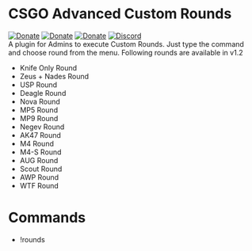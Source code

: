 # CSGO Advanced Custom Rounds
[![Donate](https://cdn2.iconfinder.com/data/icons/social-icons-circular-color/512/paypal-64.png)](https://www.paypal.me/Shivam169)  [![Donate](https://cdn2.iconfinder.com/data/icons/social-icons-circular-color/512/paytm-64.png)](https://drive.google.com/file/d/1ks_B3s9dNk_RPkDVf1DL1ITKe0mnrTRk/view)  [![Donate](https://cdn.iconscout.com/icon/free/png-64/upi-bhim-transfer-1795405-1522773.png)](https://drive.google.com/open?id=1VYYThJS78Pp6yyIU0lCIC4j7ef5a4G0l)  [![Discord](https://cdn3.iconfinder.com/data/icons/logos-and-brands-adobe/512/91_Discord-64.png)](https://discord.gg/HcCFa8q)  
A plugin for Admins to execute Custom Rounds. Just type the command and choose round from the menu.
Following rounds are available in v1.2
- Knife Only Round
- Zeus + Nades Round
- USP Round
- Deagle Round
- Nova Round
- MP5 Round
- MP9 Round
- Negev Round
- AK47 Round
- M4 Round
- M4-S Round
- AUG Round
- Scout Round
- AWP Round
- WTF Round

# Commands
- !rounds
